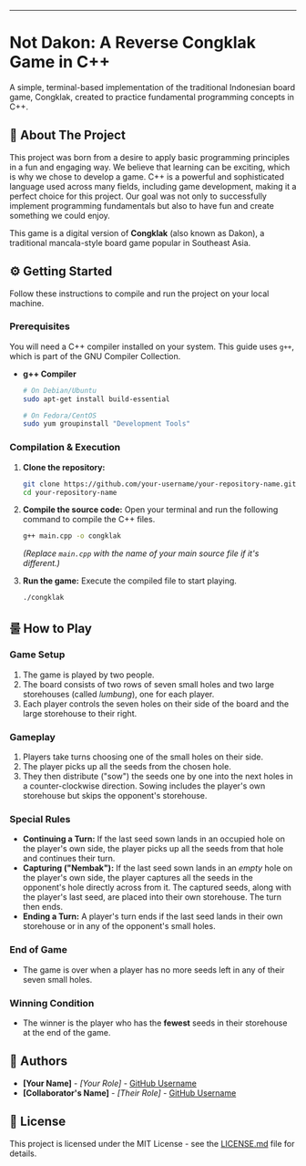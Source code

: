 -----

# Not Dakon: A Reverse Congklak Game in C++

A simple, terminal-based implementation of the traditional Indonesian board game, Congklak, created to practice fundamental programming concepts in C++.

## 📖 About The Project

This project was born from a desire to apply basic programming principles in a fun and engaging way. We believe that learning can be exciting, which is why we chose to develop a game. C++ is a powerful and sophisticated language used across many fields, including game development, making it a perfect choice for this project. Our goal was not only to successfully implement programming fundamentals but also to have fun and create something we could enjoy.

This game is a digital version of **Congklak** (also known as Dakon), a traditional mancala-style board game popular in Southeast Asia.

## ⚙️ Getting Started

Follow these instructions to compile and run the project on your local machine.

### Prerequisites

You will need a C++ compiler installed on your system. This guide uses `g++`, which is part of the GNU Compiler Collection.

  * **g++ Compiler**
    ```sh
    # On Debian/Ubuntu
    sudo apt-get install build-essential

    # On Fedora/CentOS
    sudo yum groupinstall "Development Tools"
    ```

### Compilation & Execution

1.  **Clone the repository:**

    ```sh
    git clone https://github.com/your-username/your-repository-name.git
    cd your-repository-name
    ```

2.  **Compile the source code:**
    Open your terminal and run the following command to compile the C++ files.

    ```sh
    g++ main.cpp -o congklak
    ```

    *(Replace `main.cpp` with the name of your main source file if it's different.)*

3.  **Run the game:**
    Execute the compiled file to start playing.

    ```sh
    ./congklak
    ```

## 룰 How to Play

### Game Setup

1.  The game is played by two people.
2.  The board consists of two rows of seven small holes and two large storehouses (called *lumbung*), one for each player.
3.  Each player controls the seven holes on their side of the board and the large storehouse to their right.

### Gameplay

1.  Players take turns choosing one of the small holes on their side.
2.  The player picks up all the seeds from the chosen hole.
3.  They then distribute ("sow") the seeds one by one into the next holes in a counter-clockwise direction. Sowing includes the player's own storehouse but skips the opponent's storehouse.

### Special Rules

  * **Continuing a Turn:** If the last seed sown lands in an occupied hole on the player's own side, the player picks up all the seeds from that hole and continues their turn.
  * **Capturing ("Nembak"):** If the last seed sown lands in an *empty* hole on the player's own side, the player captures all the seeds in the opponent's hole directly across from it. The captured seeds, along with the player's last seed, are placed into their own storehouse. The turn then ends.
  * **Ending a Turn:** A player's turn ends if the last seed lands in their own storehouse or in any of the opponent's small holes.

### End of Game

  * The game is over when a player has no more seeds left in any of their seven small holes.

### Winning Condition

  * The winner is the player who has the **fewest** seeds in their storehouse at the end of the game.

## 👥 Authors

  * **[Your Name]** - *[Your Role]* - [GitHub Username](https://www.google.com/search?q=https://github.com/your-username)
  * **[Collaborator's Name]** - *[Their Role]* - [GitHub Username](https://www.google.com/search?q=https://github.com/their-username)

## 📄 License

This project is licensed under the MIT License - see the [LICENSE.md](LICENSE.md) file for details.
